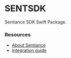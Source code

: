 # SENTSDK

Sentiance SDK Swift Package.

### Resources
* [About Sentiance](https://www.sentiance.com/)
* [Integration guide](https://docs.sentiance.com/sdk/getting-started/ios-sdk)